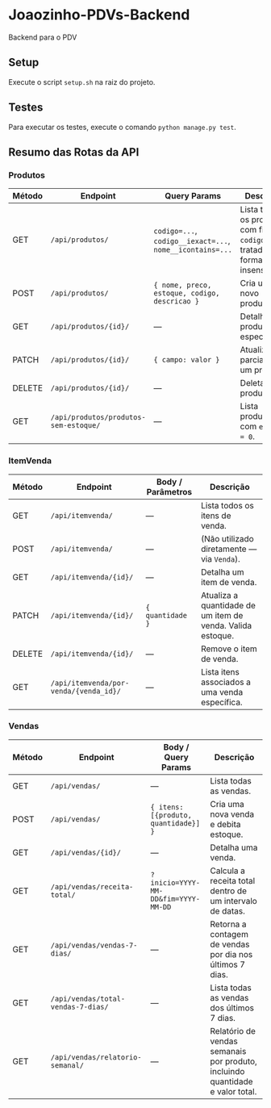 # Joaozinho-PDVs-Backend
Backend para o PDV

## Setup

Execute o script `setup.sh` na raiz do projeto.

## Testes

Para executar os testes, execute o comando `python manage.py test`.

## Resumo das Rotas da API
### Produtos

| Método | Endpoint                              | Query Params                                              | Descrição                                                                          |
| ------ | ------------------------------------- | --------------------------------------------------------- | ---------------------------------------------------------------------------------- |
| GET    | `/api/produtos/`                      | `codigo=...`, `codigo__iexact=...`, `nome__icontains=...` | Lista todos os produtos com filtros. `codigo` é tratado de forma case-insensitive. |
| POST   | `/api/produtos/`                      | `{ nome, preco, estoque, codigo, descricao }`             | Cria um novo produto.                                                              |
| GET    | `/api/produtos/{id}/`                 | —                                                         | Detalha um produto específico.                                                     |
| PATCH  | `/api/produtos/{id}/`                 | `{ campo: valor }`                                        | Atualiza parcialmente um produto.                                                  |
| DELETE | `/api/produtos/{id}/`                 | —                                                         | Deleta um produto.                                                                 |
| GET    | `/api/produtos/produtos-sem-estoque/` | —                                                         | Lista produtos com `estoque = 0`.                                                  |

### ItemVenda

| Método | Endpoint                               | Body / Parâmetros | Descrição                                                  |
| ------ | -------------------------------------- | ----------------- | ---------------------------------------------------------- |
| GET    | `/api/itemvenda/`                      | —                 | Lista todos os itens de venda.                             |
| POST   | `/api/itemvenda/`                      | —                 | (Não utilizado diretamente — via `Venda`).                 |
| GET    | `/api/itemvenda/{id}/`                 | —                 | Detalha um item de venda.                                  |
| PATCH  | `/api/itemvenda/{id}/`                 | `{ quantidade }`  | Atualiza a quantidade de um item de venda. Valida estoque. |
| DELETE | `/api/itemvenda/{id}/`                 | —                 | Remove o item de venda.                                    |
| GET    | `/api/itemvenda/por-venda/{venda_id}/` | —                 | Lista itens associados a uma venda específica.             |

### Vendas

| Método | Endpoint                           | Body / Query Params                  | Descrição                                                                     |
| ------ | ---------------------------------- | ------------------------------------ | ----------------------------------------------------------------------------- |
| GET    | `/api/vendas/`                     | —                                    | Lista todas as vendas.                                                        |
| POST   | `/api/vendas/`                     | `{ itens: [{produto, quantidade}] }` | Cria uma nova venda e debita estoque.                                         |
| GET    | `/api/vendas/{id}/`                | —                                    | Detalha uma venda.                                                            |
| GET    | `/api/vendas/receita-total/`       | `?inicio=YYYY-MM-DD&fim=YYYY-MM-DD`  | Calcula a receita total dentro de um intervalo de datas.                      |
| GET    | `/api/vendas/vendas-7-dias/`       | —                                    | Retorna a contagem de vendas por dia nos últimos 7 dias.                      |
| GET    | `/api/vendas/total-vendas-7-dias/` | —                                    | Lista todas as vendas dos últimos 7 dias.                                     |
| GET    | `/api/vendas/relatorio-semanal/`   | —                                    | Relatório de vendas semanais por produto, incluindo quantidade e valor total. |

